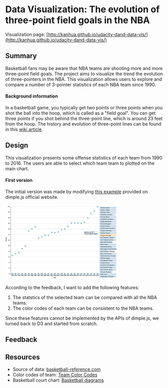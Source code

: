 # Data Visualization: The evolution of three-point field goals in the NBA

Visualization page: [http://kanhua.github.io/udacity-dand-data-vis/](http://kanhua.github.io/udacity-dand-data-vis/)

## Summary
Basketball fans may be aware that NBA teams are shooting more and more three-point field goals. 
The project aims to visualize the trend the evolution of three-pointers in the NBA. This visualization allows users to explore and compare a number of 3-pointer statistics of each NBA team since 1990. 

#### Background information
In a basketball game, you typically get two points or three points when you shot the ball into the hoop, which is called as a "field goal". You can get three points if you shot behind the three-point line, which is around 23 feet from the hoop. The history and evolution of three-point lines can be found in this [wiki article](https://en.wikipedia.org/wiki/Three-point_field_goal).

## Design
This visualization presents some offense statistics of each team from 1990 to 2016. The users are able to select which team team to plotted on the main chart.

#### First version
The initial version was made by modifying [this example](http://dimplejs.org/advanced_examples_viewer.html?id=advanced_storyboard_control) provided on dimple.js official website.

<img src="./chart_snapshot/v1snapshot.png" width="70%">

According to the feedback, I want to add the following features:

1. The statstics of the selected team can be compared with all the NBA teams.
2. The color codes of each team can be consistent to the NBA teams. 

Since these features cannot be implemented by the APIs of dimple.js, we turned back to D3 and started from scratch.



## Feedback

## Resources
- Source of data: [basketball-reference.com](http://basketball-reference.com)
- Color codes of team: [Team Color Codes](http://teamcolorcodes.com)
- Basketball court chart: [Basketball diagrams](http://li16-138.members.linode.com/sportsdiagrams/BasketballDiagrams.html) 
